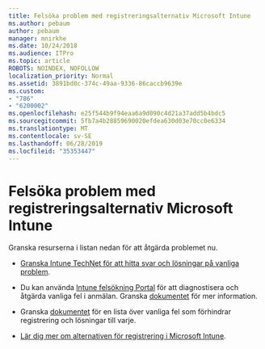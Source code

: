 ```yaml
---
title: Felsöka problem med registreringsalternativ Microsoft Intune
ms.author: pebaum
author: pebaum
manager: mnirkhe
ms.date: 10/24/2018
ms.audience: ITPro
ms.topic: article
ROBOTS: NOINDEX, NOFOLLOW
localization_priority: Normal
ms.assetid: 3891bd0c-374c-49aa-9336-86caccb9639e
ms.custom:
- "786"
- "6200002"
ms.openlocfilehash: e25f544b9f94eaa6a9d090c4d21a37add5b4bdc5
ms.sourcegitcommit: 5fb7a4b28859690020efdea630d03e70cc0e6334
ms.translationtype: MT
ms.contentlocale: sv-SE
ms.lasthandoff: 06/28/2019
ms.locfileid: "35353447"
---
```

# <a name="troubleshoot-issues-with-enrollment-options-microsoft-intune"></a>Felsöka problem med registreringsalternativ Microsoft Intune

Granska resurserna i listan nedan för att åtgärda problemet nu.
  
- [Granska Intune TechNet för att hitta svar och lösningar på vanliga problem](https://social.technet.microsoft.com/Forums/home?category=microsoftintune&amp;filter=alltypes&amp;sort=lastpostdesc).

- Du kan använda [Intune felsökning Portal](https://aka.ms/intunetroubleshooting) för att diagnostisera och åtgärda vanliga fel i anmälan. Granska [dokumentet](https://docs.microsoft.com/intune/help-desk-operators) för mer information.

- Granska [dokumentet](https://docs.microsoft.com/intune-classic/Troubleshoot/troubleshoot-device-enrollment-in-intune) för en lista över vanliga fel som förhindrar registrering och lösningar till varje.

- [Lär dig mer om alternativen för registrering i Microsoft Intune](https://docs.microsoft.com/intune/enrollment-options).
